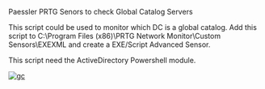 Paessler PRTG Senors to check Global Catalog Servers

This script could be used to monitor which DC is a global catalog.
Add this script to C:\Program Files (x86)\PRTG Network Monitor\Custom Sensors\EXEXML and create a EXE/Script Advanced Sensor.

This script need the ActiveDirectory Powershell module.

<a href="https://ibb.co/QKMQTwQ"><img src="https://i.ibb.co/P6gjPHj/gc.png" alt="gc" border="0"></a>
